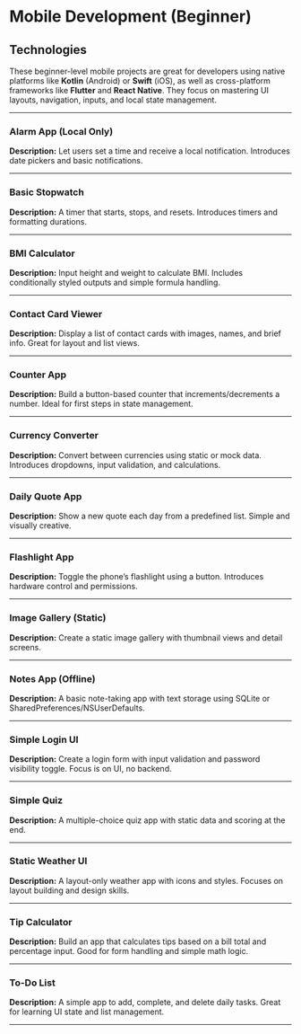 # Mobile Development (Beginner)

## Technologies  
These beginner-level mobile projects are great for developers using native platforms like **Kotlin** (Android) or **Swift** (iOS), as well as cross-platform frameworks like **Flutter** and **React Native**. They focus on mastering UI layouts, navigation, inputs, and local state management.

---

### Alarm App (Local Only)  
**Description:** Let users set a time and receive a local notification. Introduces date pickers and basic notifications.

---

### Basic Stopwatch  
**Description:** A timer that starts, stops, and resets. Introduces timers and formatting durations.

---

### BMI Calculator  
**Description:** Input height and weight to calculate BMI. Includes conditionally styled outputs and simple formula handling.

---

### Contact Card Viewer  
**Description:** Display a list of contact cards with images, names, and brief info. Great for layout and list views.

---

### Counter App  
**Description:** Build a button-based counter that increments/decrements a number. Ideal for first steps in state management.

---

### Currency Converter  
**Description:** Convert between currencies using static or mock data. Introduces dropdowns, input validation, and calculations.

---

### Daily Quote App  
**Description:** Show a new quote each day from a predefined list. Simple and visually creative.

---

### Flashlight App  
**Description:** Toggle the phone’s flashlight using a button. Introduces hardware control and permissions.

---

### Image Gallery (Static)  
**Description:** Create a static image gallery with thumbnail views and detail screens.

---

### Notes App (Offline)  
**Description:** A basic note-taking app with text storage using SQLite or SharedPreferences/NSUserDefaults.

---

### Simple Login UI  
**Description:** Create a login form with input validation and password visibility toggle. Focus is on UI, no backend.

---

### Simple Quiz  
**Description:** A multiple-choice quiz app with static data and scoring at the end.

---

### Static Weather UI  
**Description:** A layout-only weather app with icons and styles. Focuses on layout building and design skills.

---

### Tip Calculator  
**Description:** Build an app that calculates tips based on a bill total and percentage input. Good for form handling and simple math logic.

---

### To-Do List  
**Description:** A simple app to add, complete, and delete daily tasks. Great for learning UI state and list management.

---
